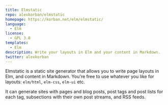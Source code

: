 ```yaml
---
title: Elmstatic
repo: alexkorban/elmstatic
homepage: https://korban.net/elm/elmstatic/
language:
  - Elm
license:
  - GPL 3.0
templates:
  - Elm
description: Write your layouts in Elm and your content in Markdown.
twitter: alexkorban
---
```


Elmstatic is a static site generator that allows you to write page layouts in Elm, 
and content in Markdown. You're free to use whatever you like for layouts: 
`elm/html`, `elm-css`, `elm-ui` etc.

It can generate sites with pages and blog posts, post tags and post lists for each tag, 
subsections with their own post streams, and RSS feeds. 
